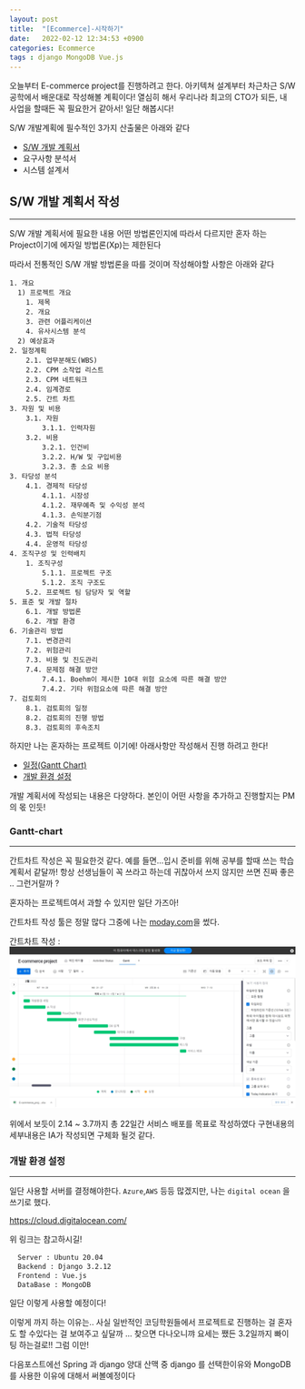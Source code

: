 ```yaml
---
layout: post
title:  "[Ecommerce]-시작하기"
date:   2022-02-12 12:34:53 +0900
categories: Ecommerce
tags : django MongoDB Vue.js
---
```


오늘부터 E-commerce project를 진행하려고 한다. 아키텍쳐 설계부터 차근차근 S/W 공학에서 배운대로 작성해볼 계획이다!
열심히 해서 우리나라 최고의 CTO가 되든, 내 사업을 할때든 꼭 필요한거 같아서! 일단 해봅시다!


S/W 개발계획에 필수적인 3가지 산출물은 아래와 같다

   * [S/W 개발 계획서](#S/W-개발-계획서-작성)
   * 요구사항 분석서
   * 시스템 설계서


## S/W 개발 계획서 작성
---
S/W 개발 계획서에 필요한 내용 어떤 방법론인지에 따라서
다르지만 혼자 하는 Project이기에 에자일 방법론(Xp)는 제한된다

따라서 전통적인 S/W 개발 방법론을 따를 것이며 작성해야할 사항은 아래와 같다

    1. 개요
      1) 프로젝트 개요
        1. 제목
        2. 개요
        3. 관련 어플리케이션
        4. 유사시스템 분석
      2) 예상효과
    2. 일정계획
        2.1. 업무분해도(WBS)
        2.2. CPM 소작업 리스트 
        2.3. CPM 네트워크
        2.4. 임계경로
        2.5. 간트 차트
    3. 자원 및 비용
        3.1. 자원
            3.1.1. 인력자원
        3.2. 비용
            3.2.1. 인건비
            3.2.2. H/W 및 구입비용
            3.2.3. 총 소요 비용
    3. 타당성 분석
        4.1. 경제적 타당성
            4.1.1. 시장성 
            4.1.2. 재무예측 및 수익성 분석 
            4.1.3. 손익분기점 
        4.2. 기술적 타당성
        4.3. 법적 타당성 
        4.4. 운영적 타당성 
    4. 조직구성 및 인력배치
        1. 조직구성
            5.1.1. 프로젝트 구조 
            5.1.2. 조직 구조도
        5.2. 프로젝트 팀 담당자 및 역할
    5. 표준 및 개발 절차
        6.1. 개발 방법론
        6.2. 개발 환경
    6. 기술관리 방법
        7.1. 변경관리 
        7.2. 위험관리 
        7.3. 비용 및 진도관리 
        7.4. 문제점 해결 방안 
            7.4.1. Boehm이 제시한 10대 위험 요소에 따른 해결 방안 
            7.4.2. 기타 위험요소에 따른 해결 방안
    7. 검토회의
        8.1. 검토회의 일정 
        8.2. 검토회의 진행 방법 
        8.3. 검토회의 후속조치 

하지만 나는 혼자하는 프로젝트 이기에! 아래사항만 작성해서
진행 하려고 한다!

  * [일정(Gantt Chart)](#Gantt-Chart)
  * [개발 환경 설정](#개발-환경-설정)

개발 계획서에 작성되는 내용은 다양하다. 본인이 어떤 사항을 추가하고 진행할지는 PM의 몫 인듯!


### Gantt-chart
---

간트차트 작성은 꼭 필요한것 같다. 예를 들면...입시 준비를 위해
공부를 할때 쓰는 학습계획서 같달까! 항상 선생님들이 꼭 쓰라고 하는데 귀찮아서 쓰지 않지만 쓰면 진짜 좋은 .. 그런거랄까 ?

혼자하는 프로젝트여서 과할 수 있지만 일단 가즈아!

간트차트 작성 툴은 정말 많다 그중에 나는 [moday.com](https://monday.com/lang/ko/)을 썼다.


간트차트 작성 :
![이미지](/assets/images/Gantt_chart.jpg)


위에서 보듯이 2.14 ~ 3.7까지 총 22일간 서비스 배포를 목표로
작성하였다 구현내용의 세부내용은 IA가 작성되면 구체화 될것 같다.



### 개발 환경 설정
---

일단 사용할 서버를 결정해야한다.
`Azure`,`AWS` 등등 많겠지만, 나는 `digital ocean` 을 쓰기로 했다.

https://cloud.digitalocean.com/

위 링크는 참고하시길!
```
  Server : Ubuntu 20.04
  Backend : Django 3.2.12
  Frontend : Vue.js
  DataBase : MongoDB
```

일단 이렇게 사용할 예정이다! 

이렇게 까지 하는 이유는.. 사실 일반적인 코딩학원들에서 프로젝트로
진행하는 걸 혼자도 할 수있다는 걸 보여주고 싶달까 ... 찾으면 다나오니꺄 요세는 쨌든 3.2일까지 빠이팅 하는걸로!! 그럼 이만!

다음포스트에선 Spring 과 django 양대 산맥 중 django 를 선택한이유와
MongoDB를 사용한 이유에 대해서 써볼예정이다